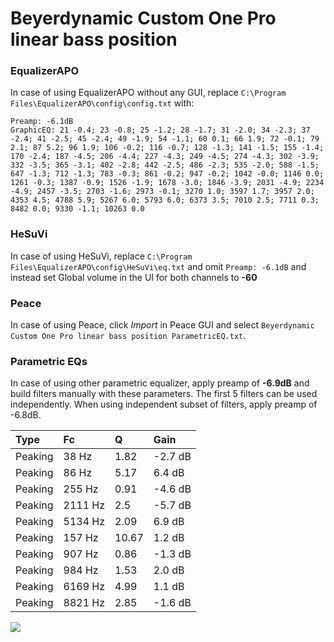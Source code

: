 # Beyerdynamic Custom One Pro linear bass position

### EqualizerAPO
In case of using EqualizerAPO without any GUI, replace `C:\Program Files\EqualizerAPO\config\config.txt`
with:
```
Preamp: -6.1dB
GraphicEQ: 21 -0.4; 23 -0.8; 25 -1.2; 28 -1.7; 31 -2.0; 34 -2.3; 37 -2.4; 41 -2.5; 45 -2.4; 49 -1.9; 54 -1.1; 60 0.1; 66 1.9; 72 -0.1; 79 2.1; 87 5.2; 96 1.9; 106 -0.2; 116 -0.7; 128 -1.3; 141 -1.5; 155 -1.4; 170 -2.4; 187 -4.5; 206 -4.4; 227 -4.3; 249 -4.5; 274 -4.3; 302 -3.9; 332 -3.5; 365 -3.1; 402 -2.8; 442 -2.5; 486 -2.3; 535 -2.0; 588 -1.5; 647 -1.3; 712 -1.3; 783 -0.3; 861 -0.2; 947 -0.2; 1042 -0.0; 1146 0.0; 1261 -0.3; 1387 -0.9; 1526 -1.9; 1678 -3.0; 1846 -3.9; 2031 -4.9; 2234 -4.9; 2457 -3.5; 2703 -1.6; 2973 -0.1; 3270 1.0; 3597 1.7; 3957 2.0; 4353 4.5; 4788 5.9; 5267 6.0; 5793 6.0; 6373 3.5; 7010 2.5; 7711 0.3; 8482 0.0; 9330 -1.1; 10263 0.0
```

### HeSuVi
In case of using HeSuVi, replace `C:\Program Files\EqualizerAPO\config\HeSuVi\eq.txt` and omit `Preamp:
-6.1dB` and instead set Global volume in the UI for both channels to **-60**

### Peace
In case of using Peace, click *Import* in Peace GUI and select `Beyerdynamic Custom One Pro linear bass position ParametricEQ.txt`.

### Parametric EQs
In case of using other parametric equalizer, apply preamp of **-6.9dB** and build filters manually
with these parameters. The first 5 filters can be used independently.
When using independent subset of filters, apply preamp of -6.8dB.

| Type    | Fc      |     Q | Gain    |
|:--------|:--------|:------|:--------|
| Peaking | 38 Hz   |  1.82 | -2.7 dB |
| Peaking | 86 Hz   |  5.17 | 6.4 dB  |
| Peaking | 255 Hz  |  0.91 | -4.6 dB |
| Peaking | 2111 Hz |  2.5  | -5.7 dB |
| Peaking | 5134 Hz |  2.09 | 6.9 dB  |
| Peaking | 157 Hz  | 10.67 | 1.2 dB  |
| Peaking | 907 Hz  |  0.86 | -1.3 dB |
| Peaking | 984 Hz  |  1.53 | 2.0 dB  |
| Peaking | 6169 Hz |  4.99 | 1.1 dB  |
| Peaking | 8821 Hz |  2.85 | -1.6 dB |

![](https://raw.githubusercontent.com/jaakkopasanen/AutoEq/master/results/headphonecom/sbaf-serious/Beyerdynamic%20Custom%20One%20Pro%20linear%20bass%20position/Beyerdynamic%20Custom%20One%20Pro%20linear%20bass%20position.png)